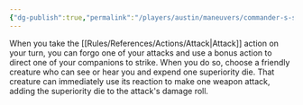 ```yaml
---
{"dg-publish":true,"permalink":"/players/austin/maneuvers/commander-s-strike/"}
---
```


When you take the [[Rules/References/Actions/Attack\|Attack]] action on your turn, you can forgo one of your attacks and use a bonus action to direct one of your companions to strike. When you do so, choose a friendly creature who can see or hear you and expend one superiority die. That creature can immediately use its reaction to make one weapon attack, adding the superiority die to the attack's damage roll. 